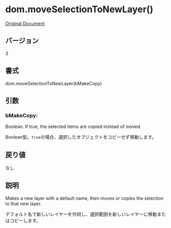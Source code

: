 # dom.moveSelectionToNewLayer()

[Original Document](http://help.adobe.com/en_US/fireworks/cs/extend/WS5b3ccc516d4fbf351e63e3d1183c94856c-7c6c.html)

## バージョン

3

## 書式

dom.moveSelectionToNewLayer(bMakeCopy)

## 引数

### bMakeCopy:

Boolean. If true, the selected items are copied instead of moved.

Boolean型。```true```の場合、選択したオブジェクトをコピーせず移動します。

## 戻り値

なし

## 説明

Makes a new layer with a default name, then moves or copies the selection to that new layer.

デフォルト名で新しいレイヤーを作詞し、選択範囲を新しいレイヤーに移動またはコピーします。